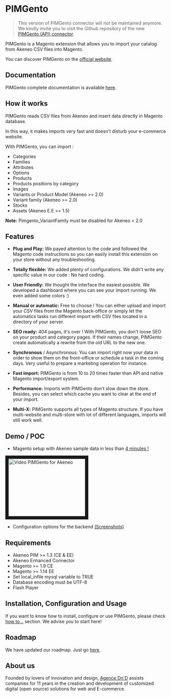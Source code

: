 # PIMGento

> This version of PIMGento connector will not be maintained anymore. We kindly invite you to visit the Github repository of the new [PIMGento (API) connector](https://github.com/Agence-DnD/PIMGento-API).

PIMGento is a Magento extension that allows you to import your catalog from Akeneo CSV files into Magento.

You can discover PIMGento on the [official website](https://www.pimgento.com/docs/v1.0/).

## Documentation

PIMGento complete documentation is available [here](doc/summary.md).

## How it works

PIMGento reads CSV files from Akeneo and insert data directly in Magento database.

In this way, it makes imports very fast and doesn't disturb your e-commerce website.

With PIMGento, you can import :
* Categories
* Families
* Attributes
* Options
* Products
* Products positions by category
* Images
* Variants or Product Model (Akeneo >= 2.0)
* Variant family (Akeneo >= 2.0)
* Stocks
* Assets (Akeneo E.E >= 1.5)

**Note:** Pimgento_VariantFamily must be disabled for Akeneo < 2.0

## Features

* **Plug and Play:** We payed attention to the code and followed the Magento code instructions so you can easily install this extension on your store without any troubleshooting.

* **Totally flexible:** We added plenty of configurations. We didn't write any specific value in our code : No hard coding.

* **User Friendly:** We thought the interface the easiest possible. We developed a dashboard where you can see your import running. We even added some colors :)

* **Manual or automatic:** Free to choose ! You can either upload and import your CSV files from the Magento back-office or simply let the automatics tasks run different import with CSV files located in a directory of your server.

* **SEO ready:** 404 pages, it's over ! With PIMGento, you don't loose SEO on your product and category pages. If their names change, PIMGento create automatically a rewrite from the old URL to the new one.

* **Synchronous** / Asynchronous: You can import right now your data in order to show them on the front-office or schedule a task in the coming days. Very useful to prepare a marketing operation for instance.

* **Fast import:** PIMGento is from 10 to 20 times faster than API and native Magento import/export system.

* **Performance:** Imports with PIMGento don't slow down the store. Besides, you can select which cache you want to clear at the end of your import.

* **Multi-X:** PIMGento supports all types of Magento structure. If you have multi-website and multi-store with lot of different languages, imports will still work well.

## Demo / POC
* Magento setup with Akeneo sample data in less than [4 minutes !](https://www.youtube.com/watch?v=MpC01qVIVFA)

<a href="http://www.youtube.com/watch?feature=player_embedded&v=MpC01qVIVFA
" target="_blank"><img src="http://img.youtube.com/vi/MpC01qVIVFA/0.jpg" 
alt="Video PIMGento for Akeneo" width="240" height="180" border="10" /></a>

* Configuration options for the backend [(Screenshots)](http://imgur.com/a/OUnNl)

## Requirements

* Akeneo PIM >= 1.3 (CE & EE)
* Akeneo Enhanced Connector
* Magento >= 1.9 CE
* Magento >= 1.14 EE
* Set local_infile mysql variable to TRUE
* Database encoding must be UTF-8
* Flash Player

## Installation, Configuration and Usage

If you want to know how to install, configure or use PIMGento, please check [how to...](doc/important_stuff/how_to.md) section. We advise you to start here!

## Roadmap

We have updated our roadmap. Just go [here](doc/important_stuff/roadmap.md).

## About us

Founded by lovers of innovation and design, [Agence Dn'D](http://www.dnd.fr) assists companies for 11 years in the creation and development of customized digital (open source) solutions for web and E-commerce.
